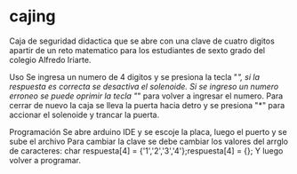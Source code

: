 # cajing

Caja de seguridad didactica que se abre con una clave de cuatro digitos apartir de un reto matematico para los estudiantes de sexto grado del colegio Alfredo Iriarte.

Uso
Se ingresa un numero de 4 digitos y se presiona la tecla "*", si la respuesta es correcta se desactiva el solenoide.
Si se ingreso un numero erroneo se puede oprimir la tecla "*" para volver a ingresar el numero.
Para cerrar de nuevo la caja se lleva la puerta hacia detro y se presiona "*" para accionar el solenoide y trancar la puerta.

Programación
Se abre arduino IDE y se escoje la placa, luego el puerto y se sube el archivo
Para cambiar la clave se debe cambiar los valores del arrglo de caracteres:
    char respuesta[4] = {'1','2','3','4'};respuesta[4] = {};
 Y luego volver a programar.
